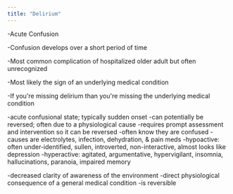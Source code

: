 ```yaml
---
title: "Delirium"
---
```

-Acute Confusion

-Confusion develops over a short period of time

-Most common complication of hospitalized older adult but often unrecognized 

-Most likely the sign of an underlying medical condition

-If you're missing delirium than you're missing the underlying medical condition

-acute confusional state; typically sudden onset
-can potentially be reversed; often due to a physiological cause
-requires prompt assessment and intervention so it can be reversed
-often know they are confused
-causes are electrolytes, infection, dehydration, &amp; pain meds
-hypoactive: often under-identified, sullen, introverted, non-interactive, almost looks like depression
-hyperactive: agitated, argumentative, hypervigilant, insomnia, hallucinations, paranoia, impaired memory

-decreased clarity of awareness of the environment
-direct physiological consequence of a general medical condition
-is reversible

